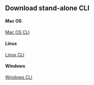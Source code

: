## Download stand-alone CLI

#### Mac OS
[Mac OS CLI](https://firebasestorage.googleapis.com/v0/b/data-logging-verification.appspot.com/o/cli?alt=media&token=ce740493-21d4-4ae7-a8e4-7c572ec447f0)

#### Linux
[Linux CLI](https://firebasestorage.googleapis.com/v0/b/data-logging-verification.appspot.com/o/cli-linux?alt=media&token=8af40e32-a2de-4093-80e1-200a7c26c970)

#### Windows 
[Windows CLI](https://firebasestorage.googleapis.com/v0/b/data-logging-verification.appspot.com/o/cli-win.exe?alt=media&token=4a6a073d-ece3-4604-8c09-ca5705f13630)
